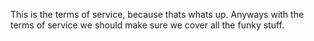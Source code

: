 This is the terms of service, because thats whats up. Anyways with the terms of service we should make sure we cover all the funky stuff. 
